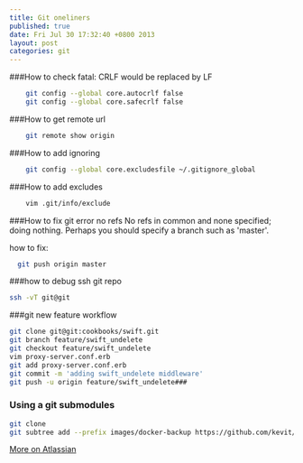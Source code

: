 ```yaml
---
title: Git oneliners
published: true
date: Fri Jul 30 17:32:40 +0800 2013
layout: post
categories: git
---
```


###How to check fatal: CRLF would be replaced by LF

```bash
	git config --global core.autocrlf false  
	git config --global core.safecrlf false
```

###How to get remote url

```bash
	git remote show origin
```
###How to add ignoring

```bash
	git config --global core.excludesfile ~/.gitignore_global
```

###How to add excludes

```bash
	vim .git/info/exclude
```

###How to fix git error no refs
No refs in common and none specified; doing nothing.
Perhaps you should specify a branch such as 'master'.

how to fix:

```bash
  git push origin master
```

###how to debug ssh git repo 
```bash
ssh -vT git@git
```

###git new feature workflow

```bash
git clone git@git:cookbooks/swift.git
git branch feature/swift_undelete
git checkout feature/swift_undelete
vim proxy-server.conf.erb
git add proxy-server.conf.erb
git commit -m 'adding swift_undelete middleware'
git push -u origin feature/swift_undelete###
```
### Using a git submodules

```bash
git clone 
git subtree add --prefix images/docker-backup https://github.com/kevit/docker-backup master --squash
```

[More on Atlassian](http://blogs.atlassian.com/2013/05/alternatives-to-git-submodule-git-subtree/)



